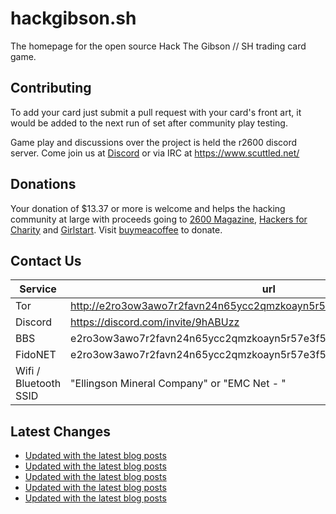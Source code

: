 # hackgibson.sh
The homepage for the open source Hack The Gibson // SH trading card game.


## Contributing

To add your card just submit a pull request with your card's front art, it would be added to the next run of set after community play testing.

Game play and discussions over the project is held the r2600 discord server. Come join us at [Discord](https://discord.com/invite/9hABUzz) or via IRC at https://www.scuttled.net/


## Donations

Your donation of $13.37 or more is welcome and helps the hacking community at large with proceeds going to [2600 Magazine](https://2600.com/), [Hackers for Charity](https://hackersforcharity.org) and [Girlstart](https://girlstart.org).  Visit [buymeacoffee](https://www.buymeacoffee.com/hackgibson.sh) to donate.


## Contact Us

Service | url
-|-
Tor | http://e2ro3ow3awo7r2favn24n65ycc2qmzkoayn5r57e3f56nvjwdcgg32ad.onion
Discord | https://discord.com/invite/9hABUzz
BBS | e2ro3ow3awo7r2favn24n65ycc2qmzkoayn5r57e3f56nvjwdcgg32ad.onion:23
FidoNET | e2ro3ow3awo7r2favn24n65ycc2qmzkoayn5r57e3f56nvjwdcgg32ad.onion:24554
Wifi / Bluetooth SSID | "Ellingson Mineral Company" or "EMC Net - <fidonet address>"

## Latest Changes
<!-- BLOG-POST-LIST:START -->
- [Updated with the latest blog posts](https://github.com/DFW2600/hackgibson.sh/commit/2438b4c9f071b778de03bccefda3d3a611ac5237)
- [Updated with the latest blog posts](https://github.com/DFW2600/hackgibson.sh/commit/3974958ecf6f74caeddb5918f1da94f69b17dd89)
- [Updated with the latest blog posts](https://github.com/DFW2600/hackgibson.sh/commit/fe1cd9e8d4059953d2233362da4d87562fe5f293)
- [Updated with the latest blog posts](https://github.com/DFW2600/hackgibson.sh/commit/d421e0f16eb0044c8f0bc9dedfa510ab01b4fd58)
- [Updated with the latest blog posts](https://github.com/DFW2600/hackgibson.sh/commit/14242d4ca20677f5b6b765902f21532c15a0c775)
<!-- BLOG-POST-LIST:END -->
